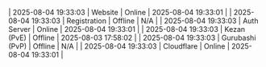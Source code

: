 | 2025-08-04 19:33:03 | Website | Online | 2025-08-04 19:33:01 |
| 2025-08-04 19:33:03 | Registration | Offline | N/A |
| 2025-08-04 19:33:03 | Auth Server | Online | 2025-08-04 19:33:01 |
| 2025-08-04 19:33:03 | Kezan (PvE) | Offline | 2025-08-03 17:58:02 |
| 2025-08-04 19:33:03 | Gurubashi (PvP) | Offline | N/A |
| 2025-08-04 19:33:03 | Cloudflare | Online | 2025-08-04 19:33:01 |
